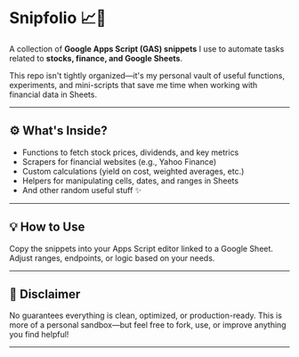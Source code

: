 # Snipfolio 📈🧩

A collection of **Google Apps Script (GAS) snippets** I use to automate tasks related to **stocks, finance, and Google Sheets**.

This repo isn't tightly organized—it's my personal vault of useful functions, experiments, and mini-scripts that save me time when working with financial data in Sheets.

---

## ⚙️ What's Inside?

- Functions to fetch stock prices, dividends, and key metrics
- Scrapers for financial websites (e.g., Yahoo Finance)
- Custom calculations (yield on cost, weighted averages, etc.)
- Helpers for manipulating cells, dates, and ranges in Sheets
- And other random useful stuff ✨

---

## 💡 How to Use

Copy the snippets into your Apps Script editor linked to a Google Sheet. Adjust ranges, endpoints, or logic based on your needs.

---

## 🚧 Disclaimer

No guarantees everything is clean, optimized, or production-ready. This is more of a personal sandbox—but feel free to fork, use, or improve anything you find helpful!

---
